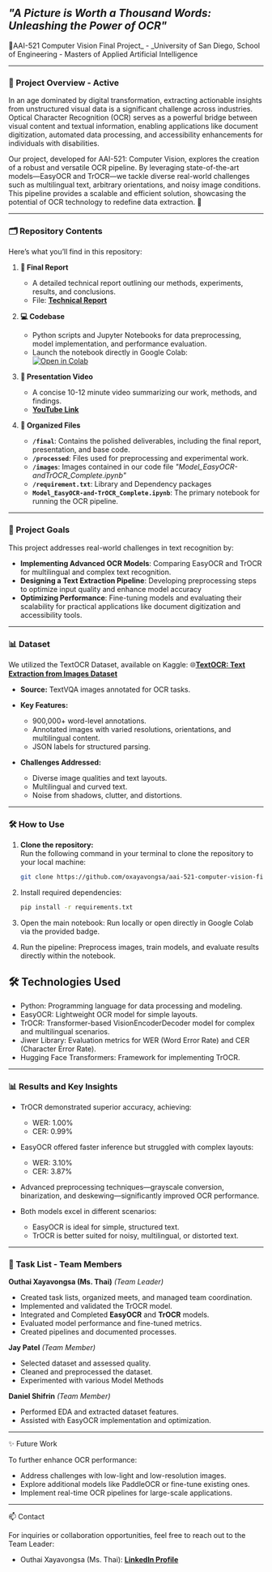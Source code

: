 ## **_"A Picture is Worth a Thousand Words: Unleashing the Power of OCR"_**<br>
📸AAI-521 Computer Vision Final Project_ - _University of San Diego, School of Engineering - Masters of Applied Artificial Intelligence

---

### **🚀 Project Overview**  - Active
In an age dominated by digital transformation, extracting actionable insights from unstructured visual data is a significant challenge across industries. Optical Character Recognition (OCR) serves as a powerful bridge between visual content and textual information, enabling applications like document digitization, automated data processing, and accessibility enhancements for individuals with disabilities.

Our project, developed for AAI-521: Computer Vision, explores the creation of a robust and versatile OCR pipeline. By leveraging state-of-the-art models—EasyOCR and TrOCR—we tackle diverse real-world challenges such as multilingual text, arbitrary orientations, and noisy image conditions. This pipeline provides a scalable and efficient solution, showcasing the potential of OCR technology to redefine data extraction. 🌟

---

### **🗂 Repository Contents**
Here’s what you’ll find in this repository:  
1. **📄 Final Report**  
   - A detailed technical report outlining our methods, experiments, results, and conclusions.  
   - File: [**Technical Report**](https://docs.google.com/document/d/1FkOGeryOPFlnyoB-tbzl1q5u4E5uhubmwrL6qrZZNIE/edit?usp=sharing)  

2. **💻 Codebase**  
   - Python scripts and Jupyter Notebooks for data preprocessing, model implementation, and performance evaluation. 
   - Launch the notebook directly in Google Colab:  
     [![Open in Colab](https://colab.research.google.com/assets/colab-badge.svg)](https://colab.research.google.com/github/oxayavongsa/aai-521-computer-vision-final/blob/main/Model_EasyOCR-and-TrOCR_Complete.ipynb)  

3. **🎥 Presentation Video**  
   - A concise 10-12 minute video summarizing our work, methods, and findings. 
   - [**YouTube Link**](https://youtu.be/Em239t2VNRY)

4. **📂 Organized Files**  
   - **`/final`**: Contains the polished deliverables, including the final report, presentation, and base code.
   - **`/processed`**: Files used for preprocessing and experimental work.
   - **`/images`**: Images contained in our code file _"Model_EasyOCR-andTrOCR_Complete.ipynb"_
   - **`/requirement.txt`**: Library and Dependency packages
   - **`Model_EasyOCR-and-TrOCR_Complete.ipynb`**: The primary notebook for running the OCR pipeline.  

---

### **🎯 Project Goals**
This project addresses real-world challenges in text recognition by:
- **Implementing Advanced OCR Models**: Comparing EasyOCR and TrOCR for multilingual and complex text recognition. 
- **Designing a Text Extraction Pipeline**: Developing preprocessing steps to optimize input quality and enhance model accuracy 
- **Optimizing Performance**: Fine-tuning models and evaluating their scalability for practical applications like document digitization and accessibility tools.  

---

### **📊 Dataset**
We utilized the TextOCR Dataset, available on Kaggle:
🌐[**TextOCR: Text Extraction from Images Dataset**](https://www.kaggle.com/datasets/robikscube/textocr-text-extraction-from-images-dataset)  

- **Source:** TextVQA images annotated for OCR tasks.  
- **Key Features:**  
  - 900,000+ word-level annotations.  
  - Annotated images with varied resolutions, orientations, and multilingual content.  
  - JSON labels for structured parsing.
    
- **Challenges Addressed:**
  - Diverse image qualities and text layouts.
  - Multilingual and curved text.
  - Noise from shadows, clutter, and distortions.
    
---

### **🛠️ How to Use**

1. **Clone the repository:**  
   Run the following command in your terminal to clone the repository to your local machine:  
   ```bash
   git clone https://github.com/oxayavongsa/aai-521-computer-vision-final.git

2. Install required dependencies:
   ```bash
   pip install -r requirements.txt

3. Open the main notebook:
   Run locally or open directly in Google Colab via the provided badge.

4. Run the pipeline:
   Preprocess images, train models, and evaluate results directly within the notebook.

## **🛠 Technologies Used**  
  - Python: Programming language for data processing and modeling.
  - EasyOCR: Lightweight OCR model for simple layouts.
  - TrOCR: Transformer-based VisionEncoderDecoder model for complex and multilingual scenarios.
  - Jiwer Library: Evaluation metrics for WER (Word Error Rate) and CER (Character Error Rate).
  - Hugging Face Transformers: Framework for implementing TrOCR.
---
### **📊 Results and Key Insights**

- TrOCR demonstrated superior accuracy, achieving:
  - WER: 1.00%
  - CER: 0.99%

- EasyOCR offered faster inference but struggled with complex layouts:
  - WER: 3.10%
  - CER: 3.87%

- Advanced preprocessing techniques—grayscale conversion, binarization, and deskewing—significantly improved OCR performance.

- Both models excel in different scenarios:
  - EasyOCR is ideal for simple, structured text.
  - TrOCR is better suited for noisy, multilingual, or distorted text.

---

### **📅 Task List - Team Members**

**Outhai Xayavongsa (Ms. Thai)** _(Team Leader)_  
- Created task lists, organized meets, and managed team coordination.  
- Implemented and validated the TrOCR model.  
- Integrated and Completed **EasyOCR** and **TrOCR** models.  
- Evaluated model performance and fine-tuned metrics.
- Created pipelines and documented processes.  

**Jay Patel** _(Team Member)_
- Selected dataset and assessed quality.  
- Cleaned and preprocessed the dataset.  
- Experimented with various Model Methods

**Daniel Shifrin** _(Team Member)_ 
- Performed EDA and extracted dataset features.
- Assisted with EasyOCR implementation and optimization.

---

✨ Future Work

To further enhance OCR performance:
- Address challenges with low-light and low-resolution images.
- Explore additional models like PaddleOCR or fine-tune existing ones.
- Implement real-time OCR pipelines for large-scale applications.

---

📫 Contact

For inquiries or collaboration opportunities, feel free to reach out to the Team Leader:
- Outhai Xayavongsa (Ms. Thai): [**LinkedIn Profile**](https://www.linkedin.com/in/oxayavongsa/)
